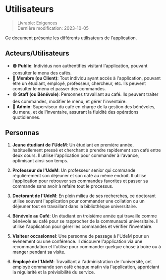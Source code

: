 # Utilisateurs

> Livrable: Exigences  
> Dernière modification: 2023-10-05

Ce document présente les différents utilisateurs de l'application.

## Acteurs/Utilisateurs
- 🟠 **Public**: Individus non authentifiés visitant l'application, pouvant consulter le menu des cafés.
- 🔵 **Membre (ou Client)**: Tout individu ayant accès à l'application, pouvant être un étudiant, employé, professeur, chercheur, etc. Ils peuvent consulter le menu et passer des commandes.
- 🟢 **Staff (ou Bénévole)**: Personnes travaillant au café. Ils peuvent traiter des commandes, modifier le menu, et gérer l'inventaire.
- 🔴 **Admin**: Superviseur du café en charge de la gestion des bénévoles, du menu, et de l'inventaire, assurant la fluidité des opérations quotidiennes.


## Personnas
1. **Jeune étudiant de l'UdeM**: Un étudiant en première année, habituellement pressé et cherchant à prendre rapidement son café entre deux cours. Il utilise l'application pour commander à l'avance, optimisant ainsi son temps.

2. **Professeur de l'UdeM**: Un professeur senior qui commande régulièrement son déjeuner et son café au même endroit. Il utilise l'application pour retrouver ses commandes favorites et passer sa commande sans avoir à refaire tout le processus.

3. **Doctorant de l'UdeM**: En plein milieu de ses recherches, ce doctorant utilise souvent l'application pour commander une collation ou un déjeuner tout en travaillant dans la bibliothèque universitaire.

4. **Bénévole au Café**: Un étudiant en troisième année qui travaille comme bénévole au café pour se rapprocher de la communauté universitaire. Il utilise l'application pour gérer les commandes et vérifier l'inventaire.

5. **Visiteur occasionnel**: Une personne de passage à l'UdeM pour un événement ou une conférence. Il découvre l'application via une recommandation et l'utilise pour commander quelque chose à boire ou à manger pendant sa visite.

6. **Employé de l'UdeM**: Travaillant à l'administration de l'université, cet employé commande son café chaque matin via l'application, appréciant la régularité et la prévisibilité du service.

